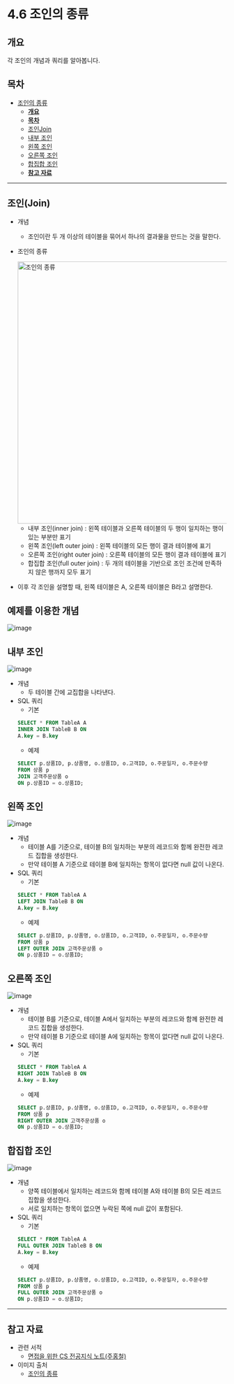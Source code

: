 # 4.6 조인의 종류

## **개요**
각 조인의 개념과 쿼리를 알아봅니다.

## **목차**

<!-- TOC -->

- [조인의 종류](#%EC%A1%B0%EC%9D%B8%EC%9D%98-%EC%A2%85%EB%A5%98)
    - [**개요**](#%EA%B0%9C%EC%9A%94)
    - [**목차**](#%EB%AA%A9%EC%B0%A8)
    - [조인Join](#%EC%A1%B0%EC%9D%B8join)
    - [내부 조인](#%EB%82%B4%EB%B6%80-%EC%A1%B0%EC%9D%B8)
    - [왼쪽 조인](#%EC%99%BC%EC%AA%BD-%EC%A1%B0%EC%9D%B8)
    - [오른쪽 조인](#%EC%98%A4%EB%A5%B8%EC%AA%BD-%EC%A1%B0%EC%9D%B8)
    - [합집합 조인](#%ED%95%A9%EC%A7%91%ED%95%A9-%EC%A1%B0%EC%9D%B8)
    - [**참고 자료**](#%EC%B0%B8%EA%B3%A0-%EC%9E%90%EB%A3%8C)

<!-- /TOC -->

---

## 조인(Join)

- 개념
    - 조인이란 두 개 이상의 테이블을 묶어서 하나의 결과물을 만드는 것을 말한다.

- 조인의 종류
  
    <img alt="조인의 종류" width=600 src="https://github.com/OhHaneol/basic-computer-science/assets/62991586/e9684ac3-4060-4b0e-9183-38c6ff0b9958">
    
    - 내부 조인(inner join) : 왼쪽 테이블과 오른쪽 테이블의 두 행이 일치하는 행이 있는 부분만 표기
    - 왼쪽 조인(left outer join) : 왼쪽 테이블의 모든 행이 결과 테이블에 표기
    - 오른쪽 조인(right outer join) : 오른쪽 테이블의 모든 행이 결과 테이블에 표기
    - 합집합 조인(full outer join) : 두 개의 테이블을 기반으로 조인 조건에 만족하지 않은 행까지 모두 표기

- 이후 각 조인을 설명할 때, 왼쪽 테이블은 A, 오른쪽 테이블은 B라고 설명한다.

## 예제를 이용한 개념

  ![image](https://github.com/OhHaneol/basic-computer-science/assets/62991586/c5d72c58-b3a5-429b-93a4-79e89b340cd2)


## 내부 조인

![image](https://github.com/OhHaneol/basic-computer-science/assets/62991586/1da925b6-106f-40f5-929a-74d94180c322)



- 개념
    - 두 테이블 간에 교집합을 나타낸다.
- SQL 쿼리
    - 기본
    ```sql
    SELECT * FROM TableA A
    INNER JOIN TableB B ON
    A.key = B.key
    ```
    - 예제
    ```sql
    SELECT p.상품ID, p.상품명, o.상품ID, o.고객ID, o.주문일자, o.주문수량
    FROM 상품 p
    JOIN 고객주문상품 o
    ON p.상품ID = o.상품ID;
    ```

## 왼쪽 조인

![image](https://github.com/OhHaneol/basic-computer-science/assets/62991586/f0da8ebb-a7b4-4a51-b228-8088a0731297)


- 개념
    - 테이블 A를 기준으로, 테이블 B의 일치하는 부분의 레코드와 함께 완전한 레코드 집합을 생성한다.
    - 만약 테이블 A 기준으로 테이블 B에 일치하는 항목이 없다면 null 값이 나온다.
- SQL 쿼리
    - 기본
    ```sql
    SELECT * FROM TableA A
    LEFT JOIN TableB B ON
    A.key = B.key
    ```
    - 예제
    ```sql
    SELECT p.상품ID, p.상품명, o.상품ID, o.고객ID, o.주문일자, o.주문수량
    FROM 상품 p
    LEFT OUTER JOIN 고객주문상품 o
    ON p.상품ID = o.상품ID;
    ```


## 오른쪽 조인

![image](https://github.com/OhHaneol/basic-computer-science/assets/62991586/3bea01e0-8abc-47df-b2bb-b7482b0ded41)


- 개념
    - 테이블 B를 기준으로, 테이블 A에서 일치하는 부분의 레코드와 함께 완전한 레코드 집합을 생성한다.
    - 만약 테이블 B 기준으로 테이블 A에 일치하는 항목이 없다면 null 값이 나온다.
- SQL 쿼리
    - 기본
    ```sql
    SELECT * FROM TableA A
    RIGHT JOIN TableB B ON
    A.key = B.key
    ```
    - 예제
    ```sql
    SELECT p.상품ID, p.상품명, o.상품ID, o.고객ID, o.주문일자, o.주문수량
    FROM 상품 p
    RIGHT OUTER JOIN 고객주문상품 o
    ON p.상품ID = o.상품ID;
    ```


## 합집합 조인

![image](https://github.com/OhHaneol/basic-computer-science/assets/62991586/8bffe4e4-3fa3-449d-b2ba-f18a317d3025)


- 개념
    - 양쪽 테이블에서 일치하는 레코드와 함께 테이블 A와 테이블 B의 모든 레코드 집합을 생성한다.
    - 서로 일치하는 항목이 없으면 누락된 쪽에 null 값이 포함된다.
- SQL 쿼리
    - 기본
    ```sql
    SELECT * FROM TableA A
    FULL OUTER JOIN TableB B ON
    A.key = B.key
    ```
    - 예제
    ```sql
    SELECT p.상품ID, p.상품명, o.상품ID, o.고객ID, o.주문일자, o.주문수량
    FROM 상품 p
    FULL OUTER JOIN 고객주문상품 o
    ON p.상품ID = o.상품ID;
    ```

---

## **참고 자료**

- 관련 서적
    - [면접을 위한 CS 전공지식 노트(주홍철)](https://product.kyobobook.co.kr/detail/S000001834833?utm_source=google&utm_medium=cpc&utm_campaign=googleSearch&gt_network=g&gt_keyword=&gt_target_id=aud-901091942354:dsa-435935280379&gt_campaign_id=9979905549&gt_adgroup_id=132556570510&gad_source=1&gclid=Cj0KCQjwwYSwBhDcARIsAOyL0fhby9LTtW8HLZ5Wg0aW9oKf_EyHPNtAttNCtkeyvmU4HlWw4sGx6VYaAnT5EALw_wcB)
- 이미지 출처
    - [조인의 종류](https://hapen385.tistory.com/67)
